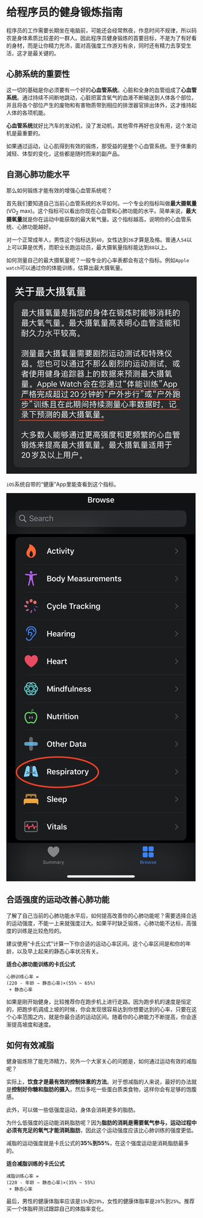 # 给程序员的健身锻炼指南

程序员的工作需要长期坐在电脑前，可能还会经常熬夜，作息时间不规律，所以码农是身体素质比较差的一群人。因此程序员健身锻炼的首要目标，不是为了有好看的身材，而是让你精力充沛，面对高强度工作游刃有余，同时还有精力去享受生活，这才是最关键的。

## 心肺系统的重要性

这一切的基础是你必须要有一个好的**心血管系统**。心脏和全身的血管组成了**心血管系统**。通过持续不间断地跳动，心脏把富含氧气的血液不断输送到人体各个部位，并且将各个部位产生的废物和有害物质带到相应的排泄器官排出体外，这才维持起人体的各项机能。

**心血管系统**就好比汽车的发动机，没了发动机，其他零件再好也没有用，这个发动机是最重要的。

如果通过运动，让心肌得到有效的锻炼，那受益的是整个心血管系统。至于体重的減轻、体型的变化，这些都是随时而来的副产品。

## 自测心肺功能水平

那么如何锻炼才能有效的增强心血管系统呢？

首先我们要知道自己当前心血管系统的水平如何。一个专业的指标叫做**最大摄氧量**(VO<sub>2</sub> max)。这个指标可以看出你现在心血管和心肺功能的水平。简单来说，**最大摄氧量**就是你在运动中能获取的最大氧气量。这个指标越高，说明你的心血管系统、心肺功能越好。

对一个正常成年人，男性这个指标达到`40`，女性达到`36`才算是及格。普通人`54`以上可以算是优秀，而职业长跑运动员，最大摄氧量指标能达到`88`以上。

如何测量自己的最大摄氧量呢？一般专业的心率表都会有这个指标。例如`Apple watch`可以通过你的体能训练，估算出最大摄氧量。

![vo2max](../../media/Pictures/vo2max.jpg)

`iOS`系统自带的“健康”App里能查看到这个指标。

![health](../../media/Pictures/health.jpeg)

## 合适强度的运动改善心肺功能

了解了自己当前的心肺功能水平后，如何提高改善你的心肺功能呢？需要选择合适的运动强度，不能一上来就强度过大。如果平时缺乏锻炼，心肺功能不达标，高强度的训练是比较危险的。

建议使用“卡氏公式”计算一下你合适的运动心率区间。这个心率区间是和你的年龄，以及早上起来的静态心率状况有关。

**适合心肺功能训练的卡氏公式**

```
心肺训练心率 = 
(220 - 年龄 − 静态心率)×(55% ~ 65%) 
 + 静态心率
```

如果是刚开始健身，比较推荐你在跑步机上进行走路。因为跑步机的速度是恒定的，把跑步机调成上坡的时候，你会发现很容易达到你想要达到的心率，只要在这个心率范围之内，就是你最合适的运动区间。随着你的心肺能力不断提高，你会逐渐提高坡度和速度。

## 如何有效减脂

健身锻炼除了能充沛精力，另外一个大家关心的问题是，如何通过运动有效的减脂呢？

实际上，**饮食才是最有效的控制体重的方法**。对于想减脂的人来说，最好的办法就是**控制好你糖和脂肪的摄入**，然后多吃一些蛋白质类食物，这样你会有足够的饱腹感。

此外，可以做一些低强度运动，身体会消耗更多的脂肪。

为什么低强度的运动能消耗脂肪呢？因为**脂肪的消耗是需要氧气参与，运动过程中必须有充足的氧气才能消耗脂肪**，因此这个运动强度应该比心肺训练的强度更低。

减脂的运动强度就是卡氏公式的**35%到55%**，在这个强度运动是消耗脂肪最多的。

**适合减脂训练的卡氏公式**

```
减脂训练心率 =
(220 - 年龄 − 静态心率)×(35% ~ 55%)
 + 静态心率
```

最后，男性的健康体脂率应该是`15%`到`20%`，女性的健康体脂率是`20`%到`25%`。推荐买一个体脂秤测试跟踪自己的体脂率变化。